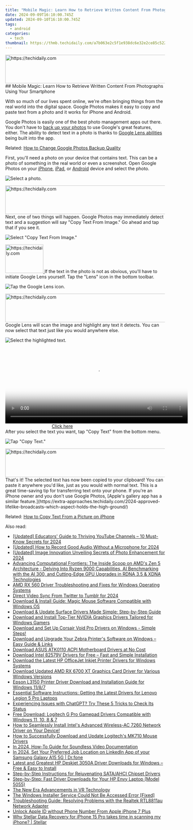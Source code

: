 ```yaml
---
title: "Mobile Magic: Learn How to Retrieve Written Content From Photographs Using Your Smartphone"
date: 2024-09-09T16:10:00.745Z
updated: 2024-09-10T16:10:00.745Z
tags:
  - android
categories:
  - tech
thumbnail: https://thmb.techidaily.com/a7b063e2c5f1e938dc6e32e2ce85c52239dfc8e7739a5c0ead2c07ab91e735b6.png
---
```


<!-- affiliate ads begin -->
<a href="https://appsumo.8odi.net/c/5597632/2123734/7443" target="_top" id="2123734">
  <img src="//a.impactradius-go.com/display-ad/7443-2123734" border="0" alt="https://techidaily.com" width="728" height="90"/>
</a>
<img height="0" width="0" src="https://appsumo.8odi.net/i/5597632/2123734/7443" style="position:absolute;visibility:hidden;" border="0" />
<!-- affiliate ads end -->
## Mobile Magic: Learn How to Retrieve Written Content From Photographs Using Your Smartphone

With so much of our lives spent online, we're often bringing things from the real world into the digital space. Google Photos makes it easy to copy and paste text from a photo and it works for iPhone and Android.

 Google Photos is easily one of the best photo management apps out there. You don't have to [back up your photos](https://youtube-video-recordings.techidaily.com/in-2024-demystifying-youtube-shorts-template-design-principles/) to use Google's great features, either. The ability to detect text in a photo is thanks to [Google Lens abilities](https://ios-unlock.techidaily.com/in-2024-7-top-ways-to-resolve-apple-id-not-active-issue-for-apple-iphone-14-plus-by-drfone-ios/) being built into the app.

Related: [How to Change Google Photos Backup Quality](https://youtube-video-recordings.techidaily.com/in-2024-demystifying-youtube-shorts-template-design-principles/) 

 First, you'll need a photo on your device that contains text. This can be a photo of something in the real world or even a screenshot. Open Google Photos on your [iPhone](https://apps.apple.com/us/app/google-photos/id962194608), [iPad](https://apps.apple.com/us/app/google-photos/id962194608), or [Android](https://www.anrdoezrs.net/links/3607085/type/dlg/sid/UUhtgUeUpU208591/https://play.google.com/store/apps/details?id=com.google.android.apps.photos&hl=en%5FUS&gl=US) device and select the photo.

![Select a photo.](https://static1.howtogeekimages.com/wordpress/wp-content/uploads/2021/09/2021-09-21_17-12-34.png) 

<!-- affiliate ads begin -->
<a href="https://appsumo.8odi.net/c/5597632/2130871/7443" target="_top" id="2130871">
  <img src="//a.impactradius-go.com/display-ad/7443-2130871" border="0" alt="https://techidaily.com" width="728" height="90"/>
</a>
<img height="0" width="0" src="https://appsumo.8odi.net/i/5597632/2130871/7443" style="position:absolute;visibility:hidden;" border="0" />
<!-- affiliate ads end -->
 Next, one of two things will happen. Google Photos may immediately detect text and a suggestion will say "Copy Text From Image." Go ahead and tap that if you see it.

![Select "Copy Text From Image."](https://static1.howtogeekimages.com/wordpress/wp-content/uploads/2021/09/2021-09-21_17-14-14.png) 

<!-- affiliate ads begin -->
<a href="https://aligracehair.sjv.io/c/5597632/2115940/19272" target="_top" id="2115940">
  <img src="//a.impactradius-go.com/display-ad/19272-2115940" border="0" alt="https://techidaily.com" width="120" height="90"/>
</a>
<img height="0" width="0" src="https://aligracehair.sjv.io/i/5597632/2115940/19272" style="position:absolute;visibility:hidden;" border="0" />
<!-- affiliate ads end -->
 If the text in the photo is not as obvious, you'll have to initiate Google Lens yourself. Tap the "Lens" icon in the bottom toolbar.

![Tap the Google Lens icon.](https://static1.howtogeekimages.com/wordpress/wp-content/uploads/2021/09/2021-09-21_17-15-05.png) 

<!-- affiliate ads begin -->
<a href="https://appsumo.8odi.net/c/5597632/2130874/7443" target="_top" id="2130874">
  <img src="//a.impactradius-go.com/display-ad/7443-2130874" border="0" alt="https://techidaily.com" width="728" height="90"/>
</a>
<img height="0" width="0" src="https://appsumo.8odi.net/i/5597632/2130874/7443" style="position:absolute;visibility:hidden;" border="0" />
<!-- affiliate ads end -->
 Google Lens will scan the image and highlight any text it detects. You can now select that text just like you would anywhere else.

![Select the highlighted text.](https://static1.howtogeekimages.com/wordpress/wp-content/uploads/2021/09/2021-09-21_17-15-59.png) 

<!-- affiliate ads begin -->
<span id="1993652">
					<video width="576" height="240" style="cursor:pointer"
           poster="//a.impactradius-go.com/display-clicktoplayimage/1993652.png"
           onclick="if(!this.playClicked){this.play();this.setAttribute('controls',true);this.playClicked=true;}">
	   <source src="//a.impactradius-go.com/display-ad/22993-1993652">
	   <img src="//a.impactradius-go.com/display-clicktoplayimage/1993652.png" style="border: none; height: 100%; width: 100%; object-fit: contain">
	</video>
	<div style="width:360px;text-align:center"><a href="javascript:window.open(decodeURIComponent('https%3A%2F%2Fhomestyler.sjv.io%2Fc%2F5597632%2F1993652%2F22993'), '_blank');void(0);">Click here</a></div>
</span>
<img height="0" width="0" src="https://imp.pxf.io/i/5597632/1993652/22993" style="position:absolute;visibility:hidden;" border="0" />
<!-- affiliate ads end -->
 After you select the text you want, tap "Copy Text" from the bottom menu.

![Tap "Copy Text."](https://static1.howtogeekimages.com/wordpress/wp-content/uploads/2021/09/2021-09-21_17-17-01-1.png) 

<!-- affiliate ads begin -->
<a href="https://appsumo.8odi.net/c/5597632/2130885/7443" target="_top" id="2130885">
  <img src="//a.impactradius-go.com/display-ad/7443-2130885" border="0" alt="https://techidaily.com" width="600" height="90"/>
</a>
<img height="0" width="0" src="https://appsumo.8odi.net/i/5597632/2130885/7443" style="position:absolute;visibility:hidden;" border="0" />
<!-- affiliate ads end -->
 That's it! The selected text has now been copied to your clipboard! You can paste it anywhere you'd like, just as you would with normal text. This is a great time-saving tip for transferring text onto your phone. If you're an iPhone owner and you don't use Google Photos, [Apple's gallery app has a similar feature.](https://extra-approaches.techidaily.com/2024-approved-lifelike-broadcasts-which-aspect-holds-the-high-ground/) 

Related: [How to Copy Text From a Picture on iPhone](https://extra-approaches.techidaily.com/2024-approved-lifelike-broadcasts-which-aspect-holds-the-high-ground/)

<ins class="adsbygoogle"
     style="display:block"
     data-ad-format="autorelaxed"
     data-ad-client="ca-pub-7571918770474297"
     data-ad-slot="1223367746"></ins>



<ins class="adsbygoogle"
     style="display:block"
     data-ad-client="ca-pub-7571918770474297"
     data-ad-slot="8358498916"
     data-ad-format="auto"
     data-full-width-responsive="true"></ins>

<span class="atpl-alsoreadstyle">Also read:</span>
<div><ul>
<li><a href="https://youtube-lab.techidaily.com/ed-educators-guide-to-thriving-youtube-channels-10-must-know-secrets-for-2024/"><u>[Updated] Educators' Guide to Thriving YouTube Channels – 10 Must-Know Secrets for 2024</u></a></li>
<li><a href="https://eaxpv-info.techidaily.com/updated-how-to-record-good-audio-without-a-microphone-for-2024/"><u>[Updated] How to Record Good Audio Without a Microphone for 2024</u></a></li>
<li><a href="https://fox-boxes.techidaily.com/updated-image-innovation-unveiling-secrets-of-photo-enhancement-for-2024/"><u>[Updated] Image Innovation Unveiling Secrets of Photo Enhancement for 2024</u></a></li>
<li><a href="https://hardware-help.techidaily.com/advancing-computational-frontiers-the-inside-scoop-on-amds-zen-5-architecture-delving-into-ryzen-9000-capabilities-ai-benchmarking-with-the-ai-300-and-cutti19/"><u>Advancing Computational Frontiers: The Inside Scoop on AMD's Zen 5 Architecture - Delving Into Ryzen 9000 Capabilities, AI Benchmarking with the AI 300, and Cutting-Edge GPU Upgrades in RDNA 3.5 & XDNA Technologies</u></a></li>
<li><a href="https://hardware-help.techidaily.com/amd-rx-560-driver-troubleshooting-and-fixes-for-windows-operating-systems/"><u>AMD RX 560 Driver Troubleshooting and Fixes for Windows Operating Systems</u></a></li>
<li><a href="https://twitter-videos.techidaily.com/direct-video-sync-from-twitter-to-tumblr-for-2024/"><u>Direct Video Sync From Twitter to Tumblr for 2024</u></a></li>
<li><a href="https://hardware-help.techidaily.com/download-and-install-guide-magic-mouse-software-compatible-with-windows-os/"><u>Download & Install Guide: Magic Mouse Software Compatible with Windows OS</u></a></li>
<li><a href="https://hardware-help.techidaily.com/download-and-update-surface-drivers-made-simple-step-by-step-guide/"><u>Download & Update Surface Drivers Made Simple: Step-by-Step Guide</u></a></li>
<li><a href="https://hardware-help.techidaily.com/download-and-install-top-tier-nvidia-graphics-drivers-tailored-for-windows-gamers/"><u>Download and Install Top-Tier NVIDIA Graphics Drivers Tailored for Windows Gamers</u></a></li>
<li><a href="https://hardware-help.techidaily.com/1722974180355-download-and-set-up-corsair-void-pro-drivers-on-windows-simple-steps/"><u>Download and Set Up Corsair Void Pro Drivers on Windows - Simple Steps!</u></a></li>
<li><a href="https://hardware-help.techidaily.com/download-and-upgrade-your-zebra-printers-software-on-windows-easy-guide-and-links/"><u>Download and Upgrade Your Zebra Printer's Software on Windows – Easy Guide & Links</u></a></li>
<li><a href="https://hardware-help.techidaily.com/download-asus-atk0110-acpi-motherboard-drivers-at-no-cost/"><u>Download ASUS ATK0110 ACPI Motherboard Drivers at No Cost</u></a></li>
<li><a href="https://hardware-help.techidaily.com/download-intel-82579v-drivers-for-free-fast-and-simple-installation/"><u>Download Intel 82579V Drivers for Free – Fast and Simple Installation</u></a></li>
<li><a href="https://hardware-help.techidaily.com/download-the-latest-hp-officejet-inkjet-printer-drivers-for-windows-systems/"><u>Download the Latest HP OfficeJet Inkjet Printer Drivers for Windows Systems</u></a></li>
<li><a href="https://hardware-help.techidaily.com/download-updated-amd-rx-6700-xt-graphics-card-driver-for-various-windows-versions/"><u>Download Updated AMD RX 6700 XT Graphics Card Driver for Various Windows Versions</u></a></li>
<li><a href="https://hardware-help.techidaily.com/epson-l3150-printer-driver-download-and-installation-guide-for-windows-1187/"><u>Epson L3150 Printer Driver Download and Installation Guide for Windows 11/8/7</u></a></li>
<li><a href="https://hardware-help.techidaily.com/essential-software-instructions-getting-the-latest-drivers-for-lenovo-legion-5-pro-laptops/"><u>Essential Software Instructions: Getting the Latest Drivers for Lenovo Legion 5 Pro Laptops</u></a></li>
<li><a href="https://tech-hub.techidaily.com/experiencing-issues-with-chatgpt-try-these-5-tricks-to-check-its-status/"><u>Experiencing Issues with ChatGPT? Try These 5 Tricks to Check Its Status</u></a></li>
<li><a href="https://hardware-help.techidaily.com/free-download-logitech-g-pro-gamepad-drivers-compatible-with-windows-11-10-8-and-7/"><u>Free Download: Logitech G Pro Gamepad Drivers Compatible with Windows 11, 10, 8 & 7</u></a></li>
<li><a href="https://hardware-help.techidaily.com/how-to-seamlessly-install-intels-advanced-wireless-ac-7260-network-driver-on-your-device/"><u>How to Seamlessly Install Intel's Advanced Wireless-AC 7260 Network Driver on Your Device!</u></a></li>
<li><a href="https://hardware-help.techidaily.com/how-to-successfully-download-and-update-logitechs-mk710-mouse-drivers/"><u>How to Successfully Download and Update Logitech's MK710 Mouse Drivers</u></a></li>
<li><a href="https://video-screen-grab.techidaily.com/in-2024-how-to-guide-for-soundless-video-documentation/"><u>In 2024, How-To Guide for Soundless Video Documentation</u></a></li>
<li><a href="https://location-social.techidaily.com/in-2024-set-your-preferred-job-location-on-linkedin-app-of-your-samsung-galaxy-a15-5g-drfone-by-drfone-virtual-android/"><u>In 2024, Set Your Preferred Job Location on LinkedIn App of your Samsung Galaxy A15 5G | Dr.fone</u></a></li>
<li><a href="https://hardware-help.techidaily.com/latest-and-greatest-hp-deskjet-3050a-driver-downloads-for-windows-free-and-easy-to-install/"><u>Latest and Greatest HP Deskjet 3050A Driver Downloads for Windows – Free & Easy to Install</u></a></li>
<li><a href="https://hardware-help.techidaily.com/step-by-step-instructions-for-rejuvenating-sataahci-chipset-drivers/"><u>Step-by-Step Instructions for Rejuvenating SATA/AHCI Chipset Drivers</u></a></li>
<li><a href="https://hardware-help.techidaily.com/step-by-step-fast-driver-downloads-for-your-hp-envy-laptop-model-5055/"><u>Step-by-Step: Fast Driver Downloads for Your HP Envy Laptop (Model 5055)</u></a></li>
<li><a href="https://extra-lessons.techidaily.com/the-new-era-advancements-in-vr-technology/"><u>The New Era Advancements in VR Technology</u></a></li>
<li><a href="https://common-error.techidaily.com/the-windows-installer-service-could-not-be-accessed-error-fixed/"><u>The Windows Installer Service Could Not Be Accessed Error [Fixed]</u></a></li>
<li><a href="https://hardware-help.techidaily.com/troubleshooting-guide-resolving-problems-with-the-realtek-rtl8811au-network-adapter/"><u>Troubleshooting Guide: Resolving Problems with the Realtek RTL8811au Network Adapter</u></a></li>
<li><a href="https://apple-account.techidaily.com/unlock-apple-id-without-phone-number-from-apple-iphone-7-plus-by-drfone-ios/"><u>Unlock Apple ID without Phone Number From Apple iPhone 7 Plus</u></a></li>
<li><a href="https://techidaily.com/why-stellar-data-recovery-for-iphone-15-pro-takes-time-in-scanning-my-iphone-stellar-by-stellar-data-recovery-ios-iphone-data-recovery/"><u>Why Stellar Data Recovery for iPhone 15 Pro takes time in scanning my iPhone? | Stellar</u></a></li>
</ul></div>
